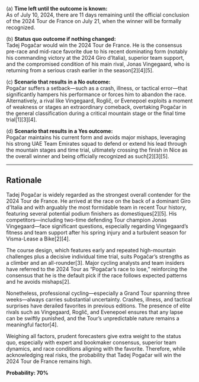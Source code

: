 (a) **Time left until the outcome is known:**  
As of July 10, 2024, there are 11 days remaining until the official conclusion of the 2024 Tour de France on July 21, when the winner will be formally recognized.

(b) **Status quo outcome if nothing changed:**  
Tadej Pogačar would win the 2024 Tour de France. He is the consensus pre-race and mid-race favorite due to his recent dominating form (notably his commanding victory at the 2024 Giro d’Italia), superior team support, and the compromised condition of his main rival, Jonas Vingegaard, who is returning from a serious crash earlier in the season[2][4][5].

(c) **Scenario that results in a No outcome:**  
Pogačar suffers a setback—such as a crash, illness, or tactical error—that significantly hampers his performance or forces him to abandon the race. Alternatively, a rival like Vingegaard, Roglič, or Evenepoel exploits a moment of weakness or stages an extraordinary comeback, overtaking Pogačar in the general classification during a critical mountain stage or the final time trial[1][3][4].

(d) **Scenario that results in a Yes outcome:**  
Pogačar maintains his current form and avoids major mishaps, leveraging his strong UAE Team Emirates squad to defend or extend his lead through the mountain stages and time trial, ultimately crossing the finish in Nice as the overall winner and being officially recognized as such[2][3][5].

---

## Rationale

Tadej Pogačar is widely regarded as the strongest overall contender for the 2024 Tour de France. He arrived at the race on the back of a dominant Giro d'Italia and with arguably the most formidable team in recent Tour history, featuring several potential podium finishers as domestiques[2][5]. His competitors—including two-time defending Tour champion Jonas Vingegaard—face significant questions, especially regarding Vingegaard’s fitness and team support after his spring injury and a turbulent season for Visma-Lease a Bike[2][4].

The course design, which features early and repeated high-mountain challenges plus a decisive individual time trial, suits Pogačar’s strengths as a climber and an all-rounder[3]. Major cycling analysts and team insiders have referred to the 2024 Tour as “Pogačar’s race to lose,” reinforcing the consensus that he is the default pick if the race follows expected patterns and he avoids mishaps[2].

Nonetheless, professional cycling—especially a Grand Tour spanning three weeks—always carries substantial uncertainty. Crashes, illness, and tactical surprises have derailed favorites in previous editions. The presence of elite rivals such as Vingegaard, Roglič, and Evenepoel ensures that any lapse can be swiftly punished, and the Tour’s unpredictable nature remains a meaningful factor[4].

Weighing all factors, prudent forecasters give extra weight to the status quo, especially with expert and bookmaker consensus, superior team dynamics, and race conditions aligning with the favorite. Therefore, while acknowledging real risks, the probability that Tadej Pogačar will win the 2024 Tour de France remains high.

**Probability: 70%**